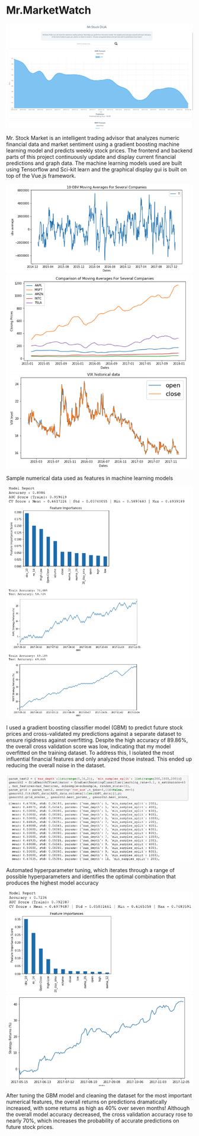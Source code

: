 # Mr.MarketWatch

![network structure](https://github.com/KingArthurZ3/Mr.MarketWatch/blob/master/stock-web-platform/assets/StockDisplaySite.png "Stock Display Site")

Mr. Stock Market is an intelligent trading advisor that analyzes numeric financial data and market sentiment using a gradient boosting machine learning model and predicts weekly stock prices. The frontend and backend parts of this project continuously update and display current financial predictions and graph data. The machine learning models used are built using Tensorflow and Sci-kit learn and the graphical display gui is built on top of the Vue.js framework. 

![network structure](https://github.com/KingArthurZ3/Mr.MarketWatch/blob/master/stock-web-platform/assets/10OBV.png "Stock Display Site")
![network structure](https://github.com/KingArthurZ3/Mr.MarketWatch/blob/master/stock-web-platform/assets/SMA.png "Stock Display Site")
![network structure](https://github.com/KingArthurZ3/Mr.MarketWatch/blob/master/stock-web-platform/assets/VIX.png "Stock Display Site")

Sample numerical data used as features in machine learning models

![network structure](https://github.com/KingArthurZ3/Mr.MarketWatch/blob/master/stock-web-platform/assets/GB_CLASSIFIER_1.png "Stock Display Site")
![network structure](https://github.com/KingArthurZ3/Mr.MarketWatch/blob/master/stock-web-platform/assets/GBM_Boost_1.png "Stock Display Site")

I used a gradient boosting classifier model (GBM) to predict future stock prices and cross-validated my predictions against a separate dataset to ensure rigidness against overfitting. Despite the high accuracy of 89.86%, the overall cross validation score was low, indicating that my model overfitted on the training dataset. To address this, I isolated the most influential financial features and only analyzed those instead. This ended up reducing the overall noise in the dataset.

![network structure](https://github.com/KingArthurZ3/Mr.MarketWatch/blob/master/stock-web-platform/assets/Hyperparameter_tuning.png "Stock Display Site")

Automated hyperparameter tuning, which iterates through a range of possible hyperparameters and identifies the optimal combination that produces the highest model accuracy

![network structure](https://github.com/KingArthurZ3/Mr.MarketWatch/blob/master/stock-web-platform/assets/GB_CLASSIFIER_2.png "Stock Display Site")
![network structure](https://github.com/KingArthurZ3/Mr.MarketWatch/blob/master/stock-web-platform/assets/AAPL_RETURNS.png "Stock Display Site")

After tuning the GBM model and cleaning the dataset for the most important numerical features, the overall returns on predictions dramatically increased, with some returns as high as 40% over seven months! Although the overall model accuracy decreased, the cross validation accuracy rose to nearly 70%, which increases the probability of accurate predictions on future stock prices.
